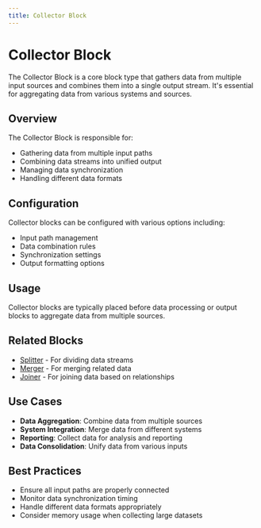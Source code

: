 ```yaml
---
title: Collector Block
---
```


# Collector Block

The Collector Block is a core block type that gathers data from multiple input sources and combines them into a single output stream. It's essential for aggregating data from various systems and sources.

## Overview

The Collector Block is responsible for:
- Gathering data from multiple input paths
- Combining data streams into unified output
- Managing data synchronization
- Handling different data formats

## Configuration

Collector blocks can be configured with various options including:
- Input path management
- Data combination rules
- Synchronization settings
- Output formatting options

## Usage

Collector blocks are typically placed before data processing or output blocks to aggregate data from multiple sources.

## Related Blocks

- [Splitter](/block-types/core/Splitter) - For dividing data streams
- [Merger](/block-types/core/Merger) - For merging related data
- [Joiner](/block-types/core/joiner) - For joining data based on relationships

## Use Cases

- **Data Aggregation**: Combine data from multiple sources
- **System Integration**: Merge data from different systems
- **Reporting**: Collect data for analysis and reporting
- **Data Consolidation**: Unify data from various inputs

## Best Practices

- Ensure all input paths are properly connected
- Monitor data synchronization timing
- Handle different data formats appropriately
- Consider memory usage when collecting large datasets
